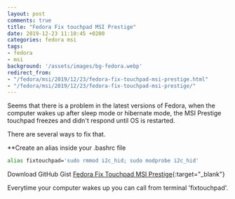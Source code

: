 ```yaml
---
layout: post
comments: true
title: "Fedora Fix touchpad MSI Prestige"
date: 2019-12-23 11:10:45 +0200
categories: fedora msi
tags:
- fedora
- msi
background: '/assets/images/bg-fedora.webp'
redirect_from:
- "/fedora/msi/2019/12/23/fedora-fix-touchpad-msi-prestige.html"
- "/fedora/msi/2019/12/23/fedora-fix-touchpad-msi-prestige/"
---
```


Seems that there is a problem in the latest versions of Fedora, when the computer wakes up after sleep mode or hibernate mode, the MSI Prestige touchpad freezes and didn't respond until OS is restarted.

There are several ways to fix that.

**Create an alias inside your .bashrc file

```bash
alias fixtouchpad='sudo rmmod i2c_hid; sudo modprobe i2c_hid'
```

Download GitHub Gist [Fedora Fix Touchpad MSI Prestige](https://gist.github.com/carlesloriente/cc701a468c7e402e757a2d2198bcfafd){:target="_blank"}

Everytime your computer wakes up you can call from terminal 'fixtouchpad'.
